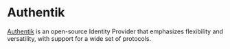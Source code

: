# Authentik

[Authentik](https://goauthentik.io/) is an open-source Identity Provider that emphasizes flexibility and versatility, with support for a wide set of protocols.
